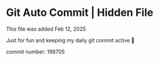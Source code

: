 # Git Auto Commit | Hidden File

This file was added Feb 12, 2025

Just for fun and keeping my daily git commit active 🤪

commit number: 198705
